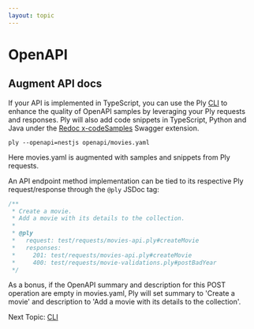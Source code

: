 ```yaml
---
layout: topic
---
```

# OpenAPI

## Augment API docs
If your API is implemented in TypeScript, you can use the Ply [CLI](cli) to enhance the 
quality of OpenAPI samples by leveraging your Ply requests and responses. Ply will also add code
snippets in TypeScript, Python and Java under the 
[Redoc x-codeSamples](https://github.com/Redocly/redoc/blob/master/docs/redoc-vendor-extensions.md#x-codesamples)
Swagger extension.
```
ply --openapi=nestjs openapi/movies.yaml
```
Here movies.yaml is augmented with samples and snippets from Ply requests.

An API endpoint method implementation can be tied to its respective Ply request/response through the `@ply` JSDoc tag:
```typescript
/**
 * Create a movie.
 * Add a movie with its details to the collection.
 *
 * @ply
 *   request: test/requests/movies-api.ply#createMovie
 *   responses:
 *     201: test/requests/movies-api.ply#createMovie
 *     400: test/requests/movie-validations.ply#postBadYear
 */
```
As a bonus, if the OpenAPI summary and description for this POST operation are empty in movies.yaml, Ply will set
summary to 'Create a movie' and description to 'Add a movie with its details to the collection'.

Next Topic: [CLI](cli)